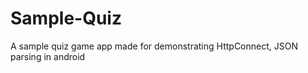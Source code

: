Sample-Quiz
===========

A sample quiz game app made for demonstrating HttpConnect, JSON parsing in android

